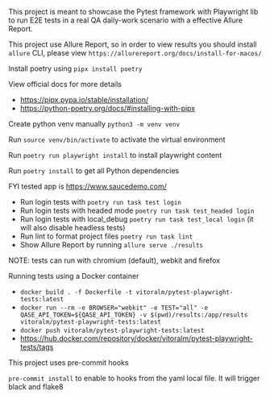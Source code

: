 This project is meant to showcase the Pytest framework with Playwright lib to run E2E tests in a real QA daily-work scenario with a effective Allure Report.

This project use Allure Report, so in order to view results you should install `allure` CLI, please view `https://allurereport.org/docs/install-for-macos/`

Install poetry using `pipx install poetry`

View official docs for more details
- https://pipx.pypa.io/stable/installation/
- https://python-poetry.org/docs/#installing-with-pipx

Create python venv manually `python3 -m venv venv`

Run `source venv/bin/activate` to activate the virtual environment

Run `poetry run playwright install` to install playwright content

Run `poetry install` to get all Python dependencies

FYI tested app is https://www.saucedemo.com/

- Run login tests with `poetry run task test login`
- Run login tests with headed mode `poetry run task test_headed login`
- Run login tests with local_debug `poetry run task test_local login` (it will also disable headless tests)
- Run lint to format project files `poetry run task lint`
- Show Allure Report by running `allure serve ./results`

NOTE: tests can run with chromium (default), webkit and firefox

Running tests using a Docker container

- `docker build . -f Dockerfile -t vitoralm/pytest-playwright-tests:latest`
- `docker run --rm -e BROWSER="webkit" -e TEST="all" -e QASE_API_TOKEN=${QASE_API_TOKEN} -v $(pwd)/results:/app/results vitoralm/pytest-playwright-tests:latest`
- `docker push vitoralm/pytest-playwright-tests:latest`
- https://hub.docker.com/repository/docker/vitoralm/pytest-playwright-tests/tags

This project uses pre-commit hooks

`pre-commit install` to enable to hooks from the yaml local file. It will trigger black and flake8
